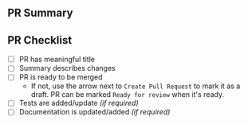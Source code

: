 <!-- Thank you for contributing to Pester! -->

## PR Summary
<!-- Please describe what your pull request fixes, or how it improves Pester.

If your pull request resolves a reported issue, please mention it by using `Fix #<issue_number>` on a new line, this will close the linked issue automatically when this PR is merged. For more info see: [Closing issues using keywords](https://help.github.com/articles/closing-issues-using-keywords/).

If your pull request integrates Pester with another system, please tell us how the change can be tested. -->


## PR Checklist

- [ ] PR has meaningful title
- [ ] Summary describes changes
- [ ] PR is ready to be merged
  - If not, use the arrow next to `Create Pull Request` to mark it as a draft. PR can be marked `Ready for review` when it's ready.
- [ ] Tests are added/update *(if required)*
- [ ] Documentation is updated/added *(if required)*

<!-- Before you continue, please review [Contributing to Pester](https://pester.dev/docs/contributing/introduction).

Our continuous integration system doesn't send any notifications about failed tests. Please return to the opened pull request (after ~60 minutes) to check if everything is OK. -->
